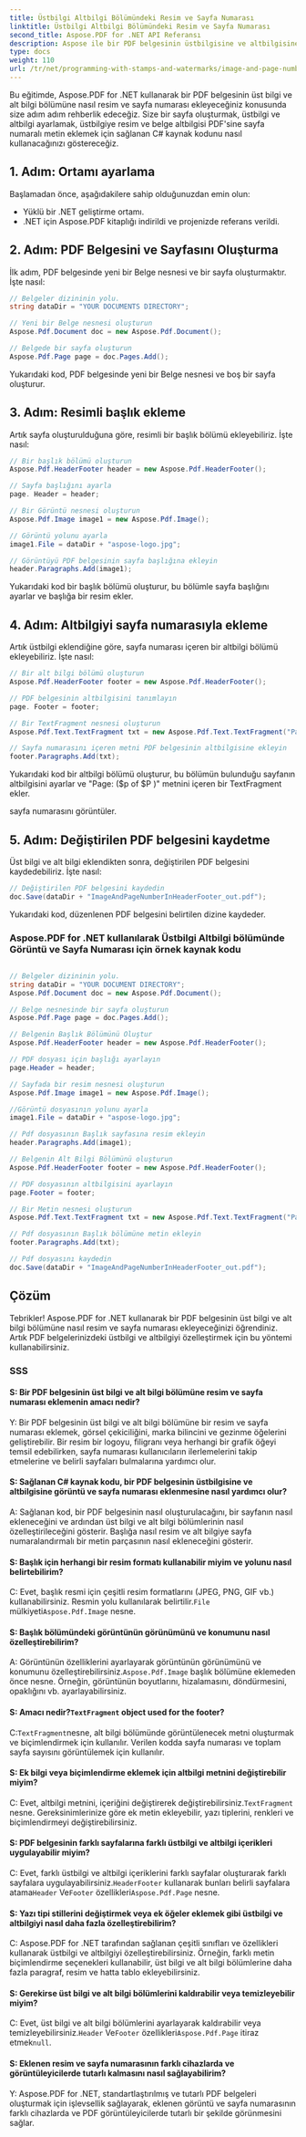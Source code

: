 ```yaml
---
title: Üstbilgi Altbilgi Bölümündeki Resim ve Sayfa Numarası
linktitle: Üstbilgi Altbilgi Bölümündeki Resim ve Sayfa Numarası
second_title: Aspose.PDF for .NET API Referansı
description: Aspose ile bir PDF belgesinin üstbilgisine ve altbilgisine nasıl resim ve sayfa numarası ekleyeceğinizi öğrenin.
type: docs
weight: 110
url: /tr/net/programming-with-stamps-and-watermarks/image-and-page-number-in-header-footer-section/
---
```

Bu eğitimde, Aspose.PDF for .NET kullanarak bir PDF belgesinin üst bilgi ve alt bilgi bölümüne nasıl resim ve sayfa numarası ekleyeceğiniz konusunda size adım adım rehberlik edeceğiz. Size bir sayfa oluşturmak, üstbilgi ve altbilgi ayarlamak, üstbilgiye resim ve belge altbilgisi PDF'sine sayfa numaralı metin eklemek için sağlanan C# kaynak kodunu nasıl kullanacağınızı göstereceğiz.

## 1. Adım: Ortamı ayarlama

Başlamadan önce, aşağıdakilere sahip olduğunuzdan emin olun:

- Yüklü bir .NET geliştirme ortamı.
- .NET için Aspose.PDF kitaplığı indirildi ve projenizde referans verildi.

## 2. Adım: PDF Belgesini ve Sayfasını Oluşturma

İlk adım, PDF belgesinde yeni bir Belge nesnesi ve bir sayfa oluşturmaktır. İşte nasıl:

```csharp
// Belgeler dizininin yolu.
string dataDir = "YOUR DOCUMENTS DIRECTORY";

// Yeni bir Belge nesnesi oluşturun
Aspose.Pdf.Document doc = new Aspose.Pdf.Document();

// Belgede bir sayfa oluşturun
Aspose.Pdf.Page page = doc.Pages.Add();
```

Yukarıdaki kod, PDF belgesinde yeni bir Belge nesnesi ve boş bir sayfa oluşturur.

## 3. Adım: Resimli başlık ekleme

Artık sayfa oluşturulduğuna göre, resimli bir başlık bölümü ekleyebiliriz. İşte nasıl:

```csharp
// Bir başlık bölümü oluşturun
Aspose.Pdf.HeaderFooter header = new Aspose.Pdf.HeaderFooter();

// Sayfa başlığını ayarla
page. Header = header;

// Bir Görüntü nesnesi oluşturun
Aspose.Pdf.Image image1 = new Aspose.Pdf.Image();

// Görüntü yolunu ayarla
image1.File = dataDir + "aspose-logo.jpg";

// Görüntüyü PDF belgesinin sayfa başlığına ekleyin
header.Paragraphs.Add(image1);
```

Yukarıdaki kod bir başlık bölümü oluşturur, bu bölümle sayfa başlığını ayarlar ve başlığa bir resim ekler.

## 4. Adım: Altbilgiyi sayfa numarasıyla ekleme

Artık üstbilgi eklendiğine göre, sayfa numarası içeren bir altbilgi bölümü ekleyebiliriz. İşte nasıl:

```csharp
// Bir alt bilgi bölümü oluşturun
Aspose.Pdf.HeaderFooter footer = new Aspose.Pdf.HeaderFooter();

// PDF belgesinin altbilgisini tanımlayın
page. Footer = footer;

// Bir TextFragment nesnesi oluşturun
Aspose.Pdf.Text.TextFragment txt = new Aspose.Pdf.Text.TextFragment("Page: ($p of $P)");

// Sayfa numarasını içeren metni PDF belgesinin altbilgisine ekleyin
footer.Paragraphs.Add(txt);
```

Yukarıdaki kod bir altbilgi bölümü oluşturur, bu bölümün bulunduğu sayfanın altbilgisini ayarlar ve "Page: ($p of $P )" metnini içeren bir TextFragment ekler.

  sayfa numarasını görüntüler.

## 5. Adım: Değiştirilen PDF belgesini kaydetme

Üst bilgi ve alt bilgi eklendikten sonra, değiştirilen PDF belgesini kaydedebiliriz. İşte nasıl:

```csharp
// Değiştirilen PDF belgesini kaydedin
doc.Save(dataDir + "ImageAndPageNumberInHeaderFooter_out.pdf");
```

Yukarıdaki kod, düzenlenen PDF belgesini belirtilen dizine kaydeder.

### Aspose.PDF for .NET kullanılarak Üstbilgi Altbilgi bölümünde Görüntü ve Sayfa Numarası için örnek kaynak kodu 
```csharp

// Belgeler dizininin yolu.
string dataDir = "YOUR DOCUMENT DIRECTORY";
Aspose.Pdf.Document doc = new Aspose.Pdf.Document();

// Belge nesnesinde bir sayfa oluşturun
Aspose.Pdf.Page page = doc.Pages.Add();

// Belgenin Başlık Bölümünü Oluştur
Aspose.Pdf.HeaderFooter header = new Aspose.Pdf.HeaderFooter();

// PDF dosyası için başlığı ayarlayın
page.Header = header;

// Sayfada bir resim nesnesi oluşturun
Aspose.Pdf.Image image1 = new Aspose.Pdf.Image();

//Görüntü dosyasının yolunu ayarla
image1.File = dataDir + "aspose-logo.jpg";

// Pdf dosyasının Başlık sayfasına resim ekleyin
header.Paragraphs.Add(image1);

// Belgenin Alt Bilgi Bölümünü oluşturun
Aspose.Pdf.HeaderFooter footer = new Aspose.Pdf.HeaderFooter();

// PDF dosyasının altbilgisini ayarlayın
page.Footer = footer;

// Bir Metin nesnesi oluşturun
Aspose.Pdf.Text.TextFragment txt = new Aspose.Pdf.Text.TextFragment("Page: ($p of $P ) ");

// Pdf dosyasının Başlık bölümüne metin ekleyin
footer.Paragraphs.Add(txt);

// Pdf dosyasını kaydedin
doc.Save(dataDir + "ImageAndPageNumberInHeaderFooter_out.pdf");

```

## Çözüm

Tebrikler! Aspose.PDF for .NET kullanarak bir PDF belgesinin üst bilgi ve alt bilgi bölümüne nasıl resim ve sayfa numarası ekleyeceğinizi öğrendiniz. Artık PDF belgelerinizdeki üstbilgi ve altbilgiyi özelleştirmek için bu yöntemi kullanabilirsiniz.

### SSS

#### S: Bir PDF belgesinin üst bilgi ve alt bilgi bölümüne resim ve sayfa numarası eklemenin amacı nedir?

Y: Bir PDF belgesinin üst bilgi ve alt bilgi bölümüne bir resim ve sayfa numarası eklemek, görsel çekiciliğini, marka bilincini ve gezinme öğelerini geliştirebilir. Bir resim bir logoyu, filigranı veya herhangi bir grafik öğeyi temsil edebilirken, sayfa numarası kullanıcıların ilerlemelerini takip etmelerine ve belirli sayfaları bulmalarına yardımcı olur.

#### S: Sağlanan C# kaynak kodu, bir PDF belgesinin üstbilgisine ve altbilgisine görüntü ve sayfa numarası eklenmesine nasıl yardımcı olur?

A: Sağlanan kod, bir PDF belgesinin nasıl oluşturulacağını, bir sayfanın nasıl ekleneceğini ve ardından üst bilgi ve alt bilgi bölümlerinin nasıl özelleştirileceğini gösterir. Başlığa nasıl resim ve alt bilgiye sayfa numaralandırmalı bir metin parçasının nasıl ekleneceğini gösterir.

#### S: Başlık için herhangi bir resim formatı kullanabilir miyim ve yolunu nasıl belirtebilirim?

 C: Evet, başlık resmi için çeşitli resim formatlarını (JPEG, PNG, GIF vb.) kullanabilirsiniz. Resmin yolu kullanılarak belirtilir.`File` mülkiyeti`Aspose.Pdf.Image` nesne.

#### S: Başlık bölümündeki görüntünün görünümünü ve konumunu nasıl özelleştirebilirim?

 A: Görüntünün özelliklerini ayarlayarak görüntünün görünümünü ve konumunu özelleştirebilirsiniz.`Aspose.Pdf.Image` başlık bölümüne eklemeden önce nesne. Örneğin, görüntünün boyutlarını, hizalamasını, döndürmesini, opaklığını vb. ayarlayabilirsiniz.

####  S: Amacı nedir?`TextFragment` object used for the footer?

 C:`TextFragment`nesne, alt bilgi bölümünde görüntülenecek metni oluşturmak ve biçimlendirmek için kullanılır. Verilen kodda sayfa numarası ve toplam sayfa sayısını görüntülemek için kullanılır.

#### S: Ek bilgi veya biçimlendirme eklemek için altbilgi metnini değiştirebilir miyim?

 C: Evet, altbilgi metnini, içeriğini değiştirerek değiştirebilirsiniz.`TextFragment` nesne. Gereksinimlerinize göre ek metin ekleyebilir, yazı tiplerini, renkleri ve biçimlendirmeyi değiştirebilirsiniz.

#### S: PDF belgesinin farklı sayfalarına farklı üstbilgi ve altbilgi içerikleri uygulayabilir miyim?

 C: Evet, farklı üstbilgi ve altbilgi içeriklerini farklı sayfalar oluşturarak farklı sayfalara uygulayabilirsiniz.`HeaderFooter` kullanarak bunları belirli sayfalara atama`Header` Ve`Footer` özellikleri`Aspose.Pdf.Page` nesne.

#### S: Yazı tipi stillerini değiştirmek veya ek öğeler eklemek gibi üstbilgi ve altbilgiyi nasıl daha fazla özelleştirebilirim?

C: Aspose.PDF for .NET tarafından sağlanan çeşitli sınıfları ve özellikleri kullanarak üstbilgi ve altbilgiyi özelleştirebilirsiniz. Örneğin, farklı metin biçimlendirme seçenekleri kullanabilir, üst bilgi ve alt bilgi bölümlerine daha fazla paragraf, resim ve hatta tablo ekleyebilirsiniz.

#### S: Gerekirse üst bilgi ve alt bilgi bölümlerini kaldırabilir veya temizleyebilir miyim?

 C: Evet, üst bilgi ve alt bilgi bölümlerini ayarlayarak kaldırabilir veya temizleyebilirsiniz.`Header` Ve`Footer` özellikleri`Aspose.Pdf.Page` itiraz etmek`null`.

#### S: Eklenen resim ve sayfa numarasının farklı cihazlarda ve görüntüleyicilerde tutarlı kalmasını nasıl sağlayabilirim?

Y: Aspose.PDF for .NET, standartlaştırılmış ve tutarlı PDF belgeleri oluşturmak için işlevsellik sağlayarak, eklenen görüntü ve sayfa numarasının farklı cihazlarda ve PDF görüntüleyicilerde tutarlı bir şekilde görünmesini sağlar.